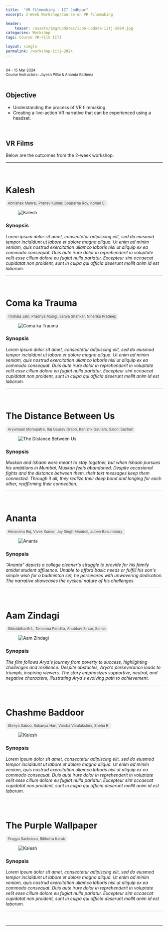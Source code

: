 ```yaml
---
title:  "VR Filmmaking - IIT Jodhpur"
excerpt: 2-Week Workshop/Course on VR Filmmaking

header:
    teaser: /assets/img/updates/icon-update-iitj-2024.jpg
categories: Workshop
tags: Course VR-Film IITJ

layout: single
permalink: /workshop-iitj-2024
---
```

<br>
<small>04 - 15 Mar 2024
<br>
Course Instructors: Jayesh Pillai &amp; Ananda Bathena</small> 
<br><br>

## Objective
- Understanding the process of VR filmmaking.
- Creating a live-action VR narrative that can be experienced using a headset.

<br>

## VR Films

Below are the outcomes from the 2-week workshop.

<hr>
<br>

# Kalesh

<span style="padding: 0px 0px 4px 0px; background-color: #eeeeee; color: #444444; border-radius: 7px;"> <small>&nbsp;&nbsp;Abhishek Manraj, Pranav Kumar, Souparna Roy, Komal C.&nbsp;&nbsp;</small> </span>

<figure class="align-center" style="width:100%;">
<img src="{{ site.url }}{{ site.baseurl }}\assets\img\projects\2024_iitj\team_1.jpg" alt="Kalesh">
</figure>

### Synopsis
<i>Lorem ipsum dolor sit amet, consectetur adipiscing elit, sed do eiusmod tempor incididunt ut labore et dolore magna aliqua. Ut enim ad minim veniam, quis nostrud exercitation ullamco laboris nisi ut aliquip ex ea commodo consequat. Duis aute irure dolor in reprehenderit in voluptate velit esse cillum dolore eu fugiat nulla pariatur. Excepteur sint occaecat cupidatat non proident, sunt in culpa qui officia deserunt mollit anim id est laborum.</i>

<hr style="height:1px;border-width:0;background-color:lightgrey">
<br>

# Coma ka Trauma

<span style="padding: 0px 0px 4px 0px; background-color: #eeeeee; color: #444444; border-radius: 7px;"> <small>&nbsp;&nbsp;Trishala Jain, Pradnya Mungi, Sanya Shankar, Niharika Pradeep&nbsp;&nbsp;</small> </span>

<figure class="align-center" style="width:100%;">
<img src="{{ site.url }}{{ site.baseurl }}\assets\img\projects\2024_iitj\team_2.jpg" alt="Coma ka Trauma">
</figure>

### Synopsis
<i>Lorem ipsum dolor sit amet, consectetur adipiscing elit, sed do eiusmod tempor incididunt ut labore et dolore magna aliqua. Ut enim ad minim veniam, quis nostrud exercitation ullamco laboris nisi ut aliquip ex ea commodo consequat. Duis aute irure dolor in reprehenderit in voluptate velit esse cillum dolore eu fugiat nulla pariatur. Excepteur sint occaecat cupidatat non proident, sunt in culpa qui officia deserunt mollit anim id est laborum.</i>

<hr style="height:1px;border-width:0;background-color:lightgrey">
<br>

# The Distance Between Us

<span style="padding: 0px 0px 4px 0px; background-color: #eeeeee; color: #444444; border-radius: 7px;"> <small>&nbsp;&nbsp;Aryamaan Mohapatra, Raj Gaurav Oraon, Kanishk Gautam, Saloni Sachan&nbsp;&nbsp;</small> </span>

<figure class="align-center" style="width:100%;">
<img src="{{ site.url }}{{ site.baseurl }}\assets\img\projects\2024_iitj\team_3.jpg" alt="The Distance Between Us">
</figure>

### Synopsis
<i>Muskan and Ishaan were meant to stay together, but when Ishaan pursues his ambitions in Mumbai, Muskan feels abandoned. Despite occasional fights and the distance between them, their text messages keep them connected. Through it all, they realize their deep bond and longing for each other, reaffirming their connection.</i>

<hr style="height:1px;border-width:0;background-color:lightgrey">
<br>

# Ananta

<span style="padding: 0px 0px 4px 0px; background-color: #eeeeee; color: #444444; border-radius: 7px;"> <small>&nbsp;&nbsp;Himanshu Raj, Vivek Kumar, Jay Singh Mandoli, Juben Basumatary.&nbsp;&nbsp;</small> </span>

<figure class="align-center" style="width:100%;">
<img src="{{ site.url }}{{ site.baseurl }}\assets\img\projects\2024_iitj\team_4.jpg" alt="Ananta">
</figure>

### Synopsis
<i>“Ananta” depicts a college cleaner's struggle to provide for his family amidst student affluence. Unable to afford basic needs or fulfill his son's simple wish for a badminton set, he perseveres with unwavering dedication. The narrative showcases the cyclical nature of his challenges.</i>

<hr style="height:1px;border-width:0;background-color:lightgrey">
<br>

# Aam Zindagi

<span style="padding: 0px 0px 4px 0px; background-color: #eeeeee; color: #444444; border-radius: 7px;"> <small>&nbsp;&nbsp;Sibisiddharth I., Tamanna Pandita, Anubhav Sircar, Samia&nbsp;&nbsp;</small> </span>

<figure class="align-center" style="width:100%;">
<img src="{{ site.url }}{{ site.baseurl }}\assets\img\projects\2024_iitj\team_5.jpg" alt="Aam Zindagi">
</figure>

### Synopsis
<i>The film follows Arya's journey from poverty to success, highlighting challenges and resilience. Despite obstacles, Arya's perseverance leads to triumph, inspiring viewers. The story emphasizes supportive, neutral, and negative characters, illustrating Arya's evolving path to achievement.</i>

<hr style="height:1px;border-width:0;background-color:lightgrey">
<br>

# Chashme Baddoor

<span style="padding: 0px 0px 4px 0px; background-color: #eeeeee; color: #444444; border-radius: 7px;"> <small>&nbsp;&nbsp;Shreya Saboo, Sukanya Hari, Varsha Varalakshmi, Sneha R.&nbsp;&nbsp;</small> </span>

<figure class="align-center" style="width:100%;">
<img src="{{ site.url }}{{ site.baseurl }}\assets\img\projects\2024_iitj\team_6.jpg" alt="Kalesh">
</figure>

### Synopsis
<i>Lorem ipsum dolor sit amet, consectetur adipiscing elit, sed do eiusmod tempor incididunt ut labore et dolore magna aliqua. Ut enim ad minim veniam, quis nostrud exercitation ullamco laboris nisi ut aliquip ex ea commodo consequat. Duis aute irure dolor in reprehenderit in voluptate velit esse cillum dolore eu fugiat nulla pariatur. Excepteur sint occaecat cupidatat non proident, sunt in culpa qui officia deserunt mollit anim id est laborum.</i>

<hr style="height:1px;border-width:0;background-color:lightgrey">
<br>

# The Purple Wallpaper

<span style="padding: 0px 0px 4px 0px; background-color: #eeeeee; color: #444444; border-radius: 7px;"> <small>&nbsp;&nbsp;Pragya Sachdeva, Bitihotra Karak&nbsp;&nbsp;</small> </span>

<figure class="align-center" style="width:100%;">
<img src="{{ site.url }}{{ site.baseurl }}\assets\img\projects\2024_iitj\team_7.jpg" alt="Kalesh">
</figure>

### Synopsis
<i>Lorem ipsum dolor sit amet, consectetur adipiscing elit, sed do eiusmod tempor incididunt ut labore et dolore magna aliqua. Ut enim ad minim veniam, quis nostrud exercitation ullamco laboris nisi ut aliquip ex ea commodo consequat. Duis aute irure dolor in reprehenderit in voluptate velit esse cillum dolore eu fugiat nulla pariatur. Excepteur sint occaecat cupidatat non proident, sunt in culpa qui officia deserunt mollit anim id est laborum.</i>

<hr style="height:1px;border-width:0;background-color:lightgrey">

<br>
<hr>
